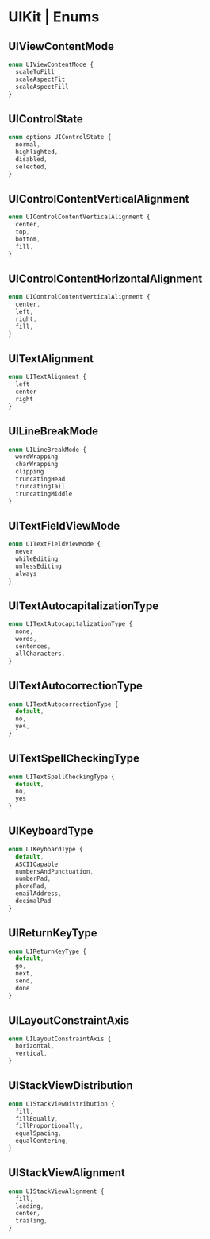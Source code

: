 # UIKit | Enums

## UIViewContentMode

```typescript
enum UIViewContentMode {
  scaleToFill
  scaleAspectFit
  scaleAspectFill
}
```

## UIControlState

```typescript
enum options UIControlState {
  normal,
  highlighted,
  disabled,
  selected,
}
```

## UIControlContentVerticalAlignment

```typescript
enum UIControlContentVerticalAlignment {
  center,
  top,
  bottom,
  fill,
}
```

## UIControlContentHorizontalAlignment

```typescript
enum UIControlContentVerticalAlignment {
  center,
  left,
  right,
  fill,
}
```

## UITextAlignment

```typescript
enum UITextAlignment {
  left
  center
  right
}
```

## UILineBreakMode

```typescript
enum UILineBreakMode {
  wordWrapping
  charWrapping
  clipping
  truncatingHead
  truncatingTail
  truncatingMiddle
}
```

## UITextFieldViewMode

```typescript
enum UITextFieldViewMode {
  never
  whileEditing
  unlessEditing
  always
}
```

## UITextAutocapitalizationType

```typescript
enum UITextAutocapitalizationType {
  none,
  words,
  sentences,
  allCharacters,
}
```

## UITextAutocorrectionType

```typescript
enum UITextAutocorrectionType {
  default,
  no,
  yes,
}
```

## UITextSpellCheckingType

```typescript
enum UITextSpellCheckingType {
  default,
  no,
  yes
}
```

## UIKeyboardType

```typescript
enum UIKeyboardType {
  default,
  ASCIICapable
  numbersAndPunctuation,
  numberPad,
  phonePad,
  emailAddress,
  decimalPad
}
```

## UIReturnKeyType

```typescript
enum UIReturnKeyType {
  default,
  go,
  next,
  send,
  done
}
```

## UILayoutConstraintAxis

```typescript
enum UILayoutConstraintAxis {
  horizontal,
  vertical,
}
```

## UIStackViewDistribution

```typescript
enum UIStackViewDistribution {
  fill,
  fillEqually,
  fillProportionally,
  equalSpacing,
  equalCentering,
}
```

## UIStackViewAlignment

```typescript
enum UIStackViewAlignment {
  fill,
  leading,
  center,
  trailing,
}
```